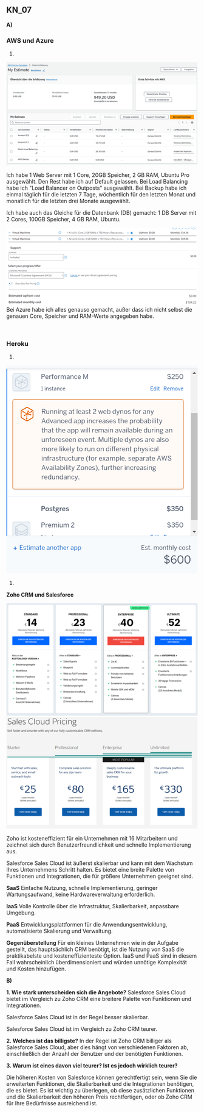 ## KN_07

**A)**

### AWS und Azure
1. 
![aws](A_imgs/Kn07_1.png)

Ich habe 1 Web Server mit 1 Core, 20GB Speicher, 2 GB RAM, Ubuntu Pro ausgewählt. Den Rest habe ich auf Default gelassen. Bei Load Balancing habe ich "Load Balancer on Outposts" ausgewählt. Bei Backup habe ich einmal täglich für die letzten 7 Tage, wöchentlich für den letzten Monat und monatlich für die letzten drei Monate ausgewählt.

Ich habe auch das Gleiche für die Datenbank (DB) gemacht: 1 DB Server mit 2 Cores, 100GB Speicher, 4 GB RAM, Ubuntu.
<br>

![azure](A_imgs/Kn07_2.png)
Bei Azure habe ich alles genauso gemacht, außer dass ich nicht selbst die genauen Core, Speicher und RAM-Werte angegeben habe.

<br>

### Heroku
1. 

![heruko](B_imgs/Kn07_1.png)


1. 

**Zoho CRM und Salesforce**

![Zoho](C_imgs/Kn07_1.png)
![SalesForce](C_imgs/Kn07_2.png)

Zoho ist kosteneffizient für ein Unternehmen mit 16 Mitarbeitern und zeichnet sich durch Benutzerfreundlichkeit und schnelle Implementierung aus.

Salesforce Sales Cloud ist äußerst skalierbar und kann mit dem Wachstum Ihres Unternehmens Schritt halten. Es bietet eine breite Palette von Funktionen und Integrationen, die für größere Unternehmen geeignet sind.

**SaaS**
Einfache Nutzung, schnelle Implementierung, geringer Wartungsaufwand, keine Hardwareverwaltung erforderlich.

**IaaS**
Volle Kontrolle über die Infrastruktur, Skalierbarkeit, anpassbare Umgebung.

**PaaS**
Entwicklungsplattformen für die Anwendungsentwicklung, automatisierte Skalierung und Verwaltung.

**Gegenüberstellung**
Für ein kleines Unternehmen wie in der Aufgabe gestellt, das hauptsächlich CRM benötigt, ist die Nutzung von SaaS die praktikabelste und kosteneffizienteste Option. IaaS und PaaS sind in diesem Fall wahrscheinlich überdimensioniert und würden unnötige Komplexität und Kosten hinzufügen.

**B)**

**1. Wie stark unterscheiden sich die Angebote?**
Salesforce Sales Cloud bietet im Vergleich zu Zoho CRM eine breitere Palette von Funktionen und Integrationen.

Salesforce Sales Cloud ist in der Regel besser skalierbar.

Salesforce Sales Cloud ist im Vergleich zu Zoho CRM teurer.

**2. Welches ist das billigste?**
In der Regel ist Zoho CRM billiger als Salesforce Sales Cloud, aber dies hängt von verschiedenen Faktoren ab, einschließlich der Anzahl der Benutzer und der benötigten Funktionen.

**3. Warum ist eines davon viel teurer? Ist es jedoch wirklich teurer?**

Die höheren Kosten von Salesforce können gerechtfertigt sein, wenn Sie die erweiterten Funktionen, die Skalierbarkeit und die Integrationen benötigen, die es bietet. Es ist wichtig zu überlegen, ob diese zusätzlichen Funktionen und die Skalierbarkeit den höheren Preis rechtfertigen, oder ob Zoho CRM für Ihre Bedürfnisse ausreichend ist.
